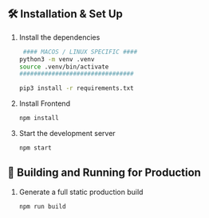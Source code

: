 ## 🛠 Installation & Set Up

1. Install the dependencies

   ```sh
    #### MACOS / LINUX SPECIFIC ####
   python3 -m venv .venv
   source .venv/bin/activate
   ################################

   pip3 install -r requirements.txt


3. Install Frontend

   ```sh
   npm install
   
   ```

4. Start the development server

   ```sh
   npm start
   ```

## 🚀 Building and Running for Production

1. Generate a full static production build

   ```sh
   npm run build
   ```




